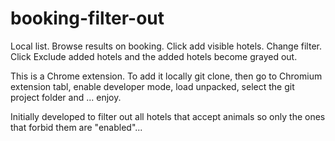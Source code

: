 # booking-filter-out
Local list.
Browse results on booking.
Click add visible hotels.
Change filter.
Click Exclude added hotels and the added hotels become grayed out.

This is a Chrome extension. 
To add it locally git clone, then go to Chromium extension tabl, enable developer mode, load unpacked, select the git project folder and ... enjoy.

Initially developed to filter out all hotels that accept animals so only the ones that forbid them are "enabled"...
